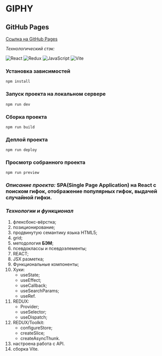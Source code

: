 # GIPHY

## GitHub Pages

[Ссылка на GitHub Pages](https://danieledefoe.github.io/gifs-application/)

_Технологический стэк:_

![React](https://img.shields.io/badge/react-%2320232a.svg?style=for-the-badge&logo=react&logoColor=%2361DAFB) 
![Redux](https://img.shields.io/badge/redux-%23593d88.svg?style=for-the-badge&logo=redux&logoColor=white)  ![JavaScript](https://img.shields.io/badge/javascript-%23323330.svg?style=for-the-badge&logo=javascript&logoColor=%23F7DF1E) ![Vite](https://img.shields.io/badge/vite-%23646CFF.svg?style=for-the-badge&logo=vite&logoColor=white)

### Установка зависимостей
`npm install`

### Запуск проекта на локальном сервере
`npm run dev`

### Сборка проекта
`npm run build`

### Деплой проекта
`npm run deploy`

### Просмотр собранного проекта
`npm run preview`

 ### _Описание проекта:_ SPA(Single Page Application) на React с поиском гифок, отображение популярных гифок, выдачей случайной гифки.

### _Технологии и функционал_

1.  флексбокс-вёрстка;
2.  позиционирование;
3.  продвинутую семантику языка HTML5;
4.  grid;
5.  методология **БЭМ**;
6.  псевдоклассы и псевдоэлементы;
7.  REACT;
8.  JSX разметка;
9.  Функциональные компоненты;
10. Хуки:
    - useState;
    - useEffect;
    - useCallback;
    - useSearchParams;
    - useRef.
11. REDUX:
    - Provider;
    - useSelector;
    - useDispatch;
12. REDUX/Toolkit:
    - configureStore;
    - createSlice;
    - createAsyncThunk.
13. настроена работа с API.
14. сборка Vite.
